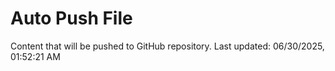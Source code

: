 # Auto Push File

Content that will be pushed to GitHub repository.
Last updated: 06/30/2025, 01:52:21 AM
